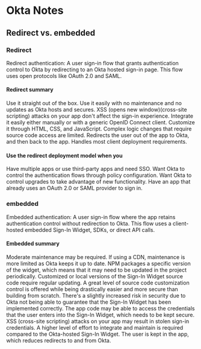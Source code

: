# Okta Notes

## Redirect vs. embedded 

### Redirect 
Redirect authentication: A user sign-in flow that grants authentication control to Okta by redirecting to an Okta hosted sign-in page. This flow uses open protocols like OAuth 2.0 and SAML.

#### Redirect summary
Use it straight out of the box.
Use it easily with no maintenance and no updates as Okta hosts and secures.
XSS (opens new window)(cross-site scripting) attacks on your app don't affect the sign-in experience.
Integrate it easily either manually or with a generic OpenID Connect client.
Customize it through HTML, CSS, and JavaScript.
Complex logic changes that require source code access are limited.
Redirects the user out of the app to Okta, and then back to the app.
Handles most client deployment requirements.

#### Use the redirect deployment model when you
Have multiple apps or use third-party apps and need SSO.
Want Okta to control the authentication flows through policy configuration.
Want Okta to control upgrades to take advantage of new functionality.
Have an app that already uses an OAuth 2.0 or SAML provider to sign in.

### embedded
Embedded authentication: A user sign-in flow where the app retains authentication control without redirection to Okta. This flow uses a client-hosted embedded Sign-In Widget, SDKs, or direct API calls.

#### Embedded summary
Moderate maintenance may be required. If using a CDN, maintenance is more limited as Okta keeps it up to date. NPM packages a specific version of the widget, which means that it may need to be updated in the project periodically. Customized or local versions of the Sign-In Widget source code require regular updating.
A great level of source code customization control is offered while being drastically easier and more secure than building from scratch.
There's a slightly increased risk in security due to Okta not being able to guarantee that the Sign-In Widget has been implemented correctly. The app code may be able to access the credentials that the user enters into the Sign-In Widget, which needs to be kept secure.
XSS (cross-site scripting) attacks on your app may result in stolen sign-in credentials.
A higher level of effort to integrate and maintain is required compared to the Okta-hosted Sign-In Widget.
The user is kept in the app, which reduces redirects to and from Okta.
